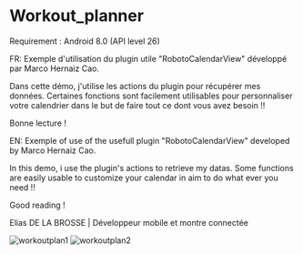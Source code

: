 # Workout_planner

Requirement : Android 8.0 (API level 26)

FR:
Exemple d'utilisation du plugin utile "RobotoCalendarView" développé par Marco Hernaiz Cao.

Dans cette démo, j'utilise les actions du plugin pour récupérer mes données. Certaines fonctions sont facilement utilisables pour personnaliser votre calendrier dans le but de faire tout ce dont vous avez besoin !!

Bonne lecture !

EN:
Exemple of use of the usefull plugin "RobotoCalendarView" developed by Marco Hernaiz Cao.

In this demo, i use the plugin's actions to retrieve my datas. Some functions are easily usable to customize your calendar in aim to do what ever you need !!

Good reading !

Elias DE LA BROSSE | Développeur mobile et montre connectée


![workoutplan1](https://user-images.githubusercontent.com/30973868/73472841-ff3e2780-438b-11ea-8cca-5c199675e285.jpg)
![workoutplan2](https://user-images.githubusercontent.com/30973868/73472849-01a08180-438c-11ea-9f52-d916f02a2b5b.jpg)
